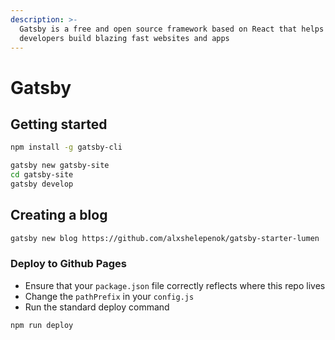 ```yaml
---
description: >-
  Gatsby is a free and open source framework based on React that helps
  developers build blazing fast websites and apps
---
```


# Gatsby

## Getting started

```bash
npm install -g gatsby-cli

gatsby new gatsby-site
cd gatsby-site
gatsby develop
```

## Creating a blog

```bash
gatsby new blog https://github.com/alxshelepenok/gatsby-starter-lumen
```

### Deploy to Github Pages

* Ensure that your `package.json` file correctly reflects where this repo lives
* Change the `pathPrefix` in your `config.js`
* Run the standard deploy command

```bash
npm run deploy
```

